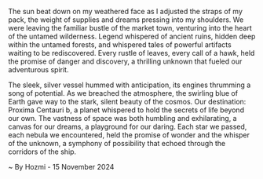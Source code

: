 
The sun beat down on my weathered face as I adjusted the straps of my pack, the weight of supplies and dreams pressing into my shoulders. We were leaving the familiar bustle of the market town, venturing into the heart of the untamed wilderness. Legend whispered of ancient ruins, hidden deep within the untamed forests, and whispered tales of powerful artifacts waiting to be rediscovered. Every rustle of leaves, every call of a hawk, held the promise of danger and discovery, a thrilling unknown that fueled our adventurous spirit.  

The sleek, silver vessel hummed with anticipation, its engines thrumming a song of potential. As we breached the atmosphere, the swirling blue of Earth gave way to the stark, silent beauty of the cosmos. Our destination: Proxima Centauri b, a planet whispered to hold the secrets of life beyond our own. The vastness of space was both humbling and exhilarating, a canvas for our dreams, a playground for our daring. Each star we passed, each nebula we encountered, held the promise of wonder and the whisper of the unknown, a symphony of possibility that echoed through the corridors of the ship. 

~ By Hozmi - 15 November 2024
